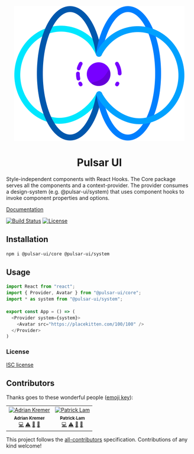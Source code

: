 <div style="text-align:center">
  <img src="../../assets/logo.svg" />
  <h1>Pulsar UI</h1>
</div

Style-independent components with React Hooks. The Core package serves all the components and a context-provider. The provider consumes a design-system (e.g. @pulsar-ui/system) that uses component hooks to invoke component properties and options.

[Documentation](https://pulsar-ui.netlify.com/)

[![Build Status][travis-image]][travis-url] [![License][license-image]][license-url]  

## Installation
```sh
npm i @pulsar-ui/core @pulsar-ui/system
```

## Usage

```js
import React from "react";
import { Provider, Avatar } from "@pulsar-ui/core";
import * as system from "@pulsar-ui/system";

export const App = () => (
  <Provider system={system}>
    <Avatar src="https://placekitten.com/100/100" />
  </Provider>
)
```



### License

[ISC license](http://opensource.org/licenses/ISC)

[travis-image]: https://travis-ci.org/adriankremer/pulsar-ui.svg?branch=master
[travis-url]: https://travis-ci.org/adriankremer/pulsar-ui
[license-image]: https://img.shields.io/badge/license-MIT-green.svg
[license-url]: http://opensource.org/licenses/MIT


## Contributors

Thanks goes to these wonderful people ([emoji key](https://allcontributors.org/docs/en/emoji-key)):

<!-- ALL-CONTRIBUTORS-LIST:START - Do not remove or modify this section -->
<!-- prettier-ignore -->
<table><tr><td align="center"><a href="https://github.com/adriankremer"><img src="https://avatars2.githubusercontent.com/u/7591767?v=4" width="100px;" alt="Adrian Kremer"/><br /><sub><b>Adrian Kremer</b></sub></a><br /><a href="https://github.com/adriankremer/pulsar-ui/commits?author=adriankremer" title="Code">💻</a> <a href="https://github.com/adriankremer/pulsar-ui/commits?author=adriankremer" title="Tests">⚠️</a> <a href="#ideas-adriankremer" title="Ideas, Planning, & Feedback">🤔</a> <a href="#review-adriankremer" title="Reviewed Pull Requests">👀</a></td><td align="center"><a href="https://github.com/zidizei"><img src="https://avatars2.githubusercontent.com/u/470408?v=4" width="100px;" alt="Patrick Lam"/><br /><sub><b>Patrick Lam</b></sub></a><br /><a href="https://github.com/adriankremer/pulsar-ui/commits?author=zidizei" title="Code">💻</a> <a href="https://github.com/adriankremer/pulsar-ui/commits?author=zidizei" title="Tests">⚠️</a> <a href="#ideas-zidizei" title="Ideas, Planning, & Feedback">🤔</a> <a href="#review-zidizei" title="Reviewed Pull Requests">👀</a></td></tr></table>

<!-- ALL-CONTRIBUTORS-LIST:END -->

This project follows the [all-contributors](https://github.com/all-contributors/all-contributors) specification. Contributions of any kind welcome!

